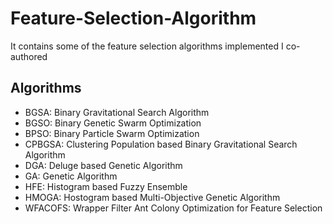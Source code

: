 # Feature-Selection-Algorithm

It contains some of the feature selection algorithms implemented I co-authored

## Algorithms
* BGSA: Binary Gravitational Search Algorithm
* BGSO: Binary Genetic Swarm Optimization
* BPSO: Binary Particle Swarm Optimization
* CPBGSA: Clustering Population based Binary Gravitational Search Algorithm
* DGA: Deluge based Genetic Algorithm
* GA: Genetic Algorithm
* HFE: Histogram based Fuzzy Ensemble
* HMOGA: Hostogram based Multi-Objective Genetic Algorithm
* WFACOFS: Wrapper Filter Ant Colony Optimization for Feature Selection
